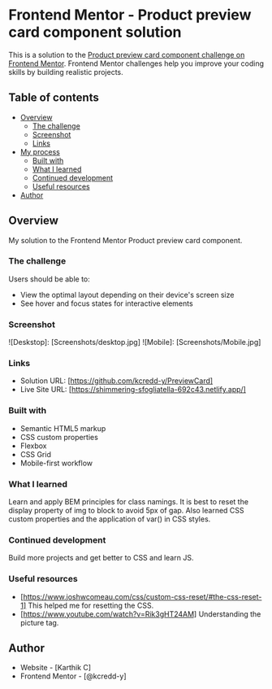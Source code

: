 # Frontend Mentor - Product preview card component solution

This is a solution to the [Product preview card component challenge on Frontend Mentor](https://www.frontendmentor.io/challenges/product-preview-card-component-GO7UmttRfa). Frontend Mentor challenges help you improve your coding skills by building realistic projects.

## Table of contents

- [Overview](#overview)
  - [The challenge](#the-challenge)
  - [Screenshot](#screenshot)
  - [Links](#links)
- [My process](#my-process)
  - [Built with](#built-with)
  - [What I learned](#what-i-learned)
  - [Continued development](#continued-development)
  - [Useful resources](#useful-resources)
- [Author](#author)

## Overview

My solution to the Frontend Mentor Product preview card component.

### The challenge

Users should be able to:

- View the optimal layout depending on their device's screen size
- See hover and focus states for interactive elements

### Screenshot

![Deskstop]: [Screenshots/desktop.jpg]
![Mobile]: [Screenshots/Mobile.jpg]

### Links

- Solution URL: [https://github.com/kcredd-y/PreviewCard]
- Live Site URL: [https://shimmering-sfogliatella-692c43.netlify.app/]

### Built with

- Semantic HTML5 markup
- CSS custom properties
- Flexbox
- CSS Grid
- Mobile-first workflow

### What I learned

Learn and apply BEM principles for class namings.
It is best to reset the display property of img to block to avoid 5px of gap.
Also learned CSS custom properties and the application of var() in CSS styles.

### Continued development

Build more projects and get better to CSS and learn JS.

### Useful resources

- [https://www.joshwcomeau.com/css/custom-css-reset/#the-css-reset-1] This helped me for resetting the CSS.
- [https://www.youtube.com/watch?v=Rik3gHT24AM] Understanding the picture tag.

## Author

- Website - [Karthik C]
- Frontend Mentor - [@kcredd-y]

